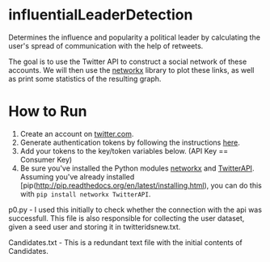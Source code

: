 # influentialLeaderDetection

Determines the influence and popularity a political leader by calculating the user's spread of communication with the help of retweets.<br>


The goal is to use the Twitter API to construct a social network of these
accounts. We will then use the [networkx](http://networkx.github.io/) library
to plot these links, as well as print some statistics of the resulting graph.

# How to Run

1. Create an account on [twitter.com](http://twitter.com).
2. Generate authentication tokens by following the instructions [here](https://dev.twitter.com/docs/auth/tokens-devtwittercom).
3. Add your tokens to the key/token variables below. (API Key == Consumer Key)
4. Be sure you've installed the Python modules
[networkx](http://networkx.github.io/) and
[TwitterAPI](https://github.com/geduldig/TwitterAPI). Assuming you've already installed [pip(http://pip.readthedocs.org/en/latest/installing.html), you can
do this with `pip install networkx TwitterAPI`.

p0.py - I used this initially to check whether the connection with the api was successfull. This file is also responsible for collecting the user dataset, given a seed user and storing it in twitteridsnew.txt.<br>

Candidates.txt - This is a redundant text file with the initial contents of Candidates.
